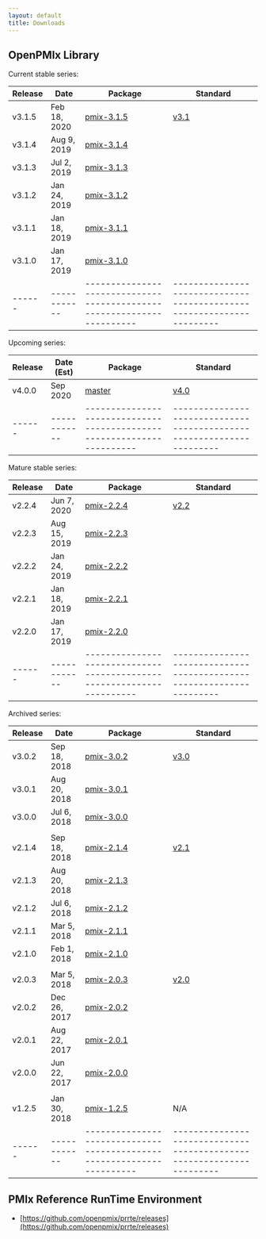 ```yaml
---
layout: default
title: Downloads
---
```


OpenPMIx Library
----------------
Current stable series:

| Release | Date | Package |  Standard  |
| ------- | ---- | ------- | ---------- |
| v3.1.5 | Feb 18, 2020 | [pmix-3.1.5](https://github.com/openpmix/openpmix/releases/tag/v3.1.5) | [v3.1](https://pmix.github.io/uploads/2019/02/pmix-standard-3.1.pdf) |
| v3.1.4 | Aug 9, 2019  | [pmix-3.1.4](https://github.com/openpmix/openpmix/releases/tag/v3.1.4) |                                                                      |
| v3.1.3 | Jul 2, 2019  | [pmix-3.1.3](https://github.com/openpmix/openpmix/releases/tag/v3.1.3) |                                                                      |
| v3.1.2 | Jan 24, 2019  | [pmix-3.1.2](https://github.com/openpmix/openpmix/releases/tag/v3.1.2) |                                                                      |
| v3.1.1 | Jan 18, 2019  | [pmix-3.1.1](https://github.com/openpmix/openpmix/releases/tag/v3.1.1) |                                                                      |
| v3.1.0 | Jan 17, 2019  | [pmix-3.1.0](https://github.com/openpmix/openpmix/releases/tag/v3.1.0) |                                                                      |
| ------ | ------------ | ---------------------------------------------------------------------- | --------------------------------------------------------------------- |


Upcoming series:

| Release | Date (Est) | Package |  Standard  |
| ------- | ---------- | ------- | ---------- |
| v4.0.0 | Sep 2020 | [master](https://github.com/openpmix/openpmix/) | [v4.0](https://pmix.github.io/uploads/2019/09/pmix-standard-4.0.pdf) |
| ------ | ------------ | ---------------------------------------------------------------------- | --------------------------------------------------------------------- |


Mature stable series:

| Release | Date | Package |  Standard  |
| ------- | ---- | ------- | ---------- |
| v2.2.4 | Jun 7, 2020 | [pmix-2.2.4](https://github.com/openpmix/openpmix/releases/tag/v2.2.4) | [v2.2](https://pmix.github.io/uploads/2019/02/pmix-standard-2.2.pdf)   |
| v2.2.3 | Aug 15, 2019 | [pmix-2.2.3](https://github.com/openpmix/openpmix/releases/tag/v2.2.3) |                                                                      |
| v2.2.2 | Jan 24, 2019 | [pmix-2.2.2](https://github.com/openpmix/openpmix/releases/tag/v2.2.2) |                                                                      |
| v2.2.1 | Jan 18, 2019 | [pmix-2.2.1](https://github.com/openpmix/openpmix/releases/tag/v2.2.1) |                                                                      |
| v2.2.0 | Jan 17, 2019 | [pmix-2.2.0](https://github.com/openpmix/openpmix/releases/tag/v2.2.0) |                                                                      |
| ------ | ------------ | ---------------------------------------------------------------------- | --------------------------------------------------------------------- |


Archived series:

| Release | Date | Package |  Standard  |
| ------- | ---- | ------- | ---------- |
| v3.0.2 | Sep 18, 2018 | [pmix-3.0.2](https://github.com/openpmix/openpmix/releases/tag/v3.0.2) | [v3.0](https://pmix.github.io/uploads/2018/12/pmix-standard-3.0.pdf) |
| v3.0.1 | Aug 20, 2018 | [pmix-3.0.1](https://github.com/openpmix/openpmix/releases/tag/v3.0.1) |                                                                      |
| v3.0.0 | Jul 6, 2018 | [pmix-3.0.0](https://github.com/openpmix/openpmix/releases/tag/v3.0.0) |                                                                      |
|        |             |                                                                        |                                                                      |
| v2.1.4 | Sep 18, 2018 | [pmix-2.1.4](https://github.com/openpmix/openpmix/releases/tag/v2.1.4) | [v2.1](https://pmix.github.io/uploads/2018/12/pmix-standard-2.1.pdf) |
| v2.1.3 | Aug 20, 2018 | [pmix-2.1.3](https://github.com/openpmix/openpmix/releases/tag/v2.1.3) |                                                                      |
| v2.1.2 | Jul 6, 2018  | [pmix-2.1.2](https://github.com/openpmix/openpmix/releases/tag/v2.1.2) |                                                                      |
| v2.1.1 | Mar 5, 2018 | [pmix-2.1.1](https://github.com/openpmix/openpmix/releases/tag/v2.1.1) |                                                                      |
| v2.1.0 | Feb 1, 2018 | [pmix-2.1.0](https://github.com/openpmix/openpmix/releases/tag/v2.1.0) |                                                                      |
|        |             |                                                                        |                                                                      |
| v2.0.3 | Mar 5, 2018 | [pmix-2.0.3](https://github.com/openpmix/openpmix/releases/tag/v2.0.3) | [v2.0](https://pmix.github.io/uploads/2018/09/pmix-standard.pdf) |
| v2.0.2 | Dec 26, 2017 | [pmix-2.0.2](https://github.com/openpmix/openpmix/releases/tag/v2.0.2) |                                                                      |
| v2.0.1 | Aug 22, 2017 | [pmix-2.0.1](https://github.com/openpmix/openpmix/releases/tag/v2.0.1) |                                                                      |
| v2.0.0 | Jun 22, 2017 | [pmix-2.0.0](https://github.com/openpmix/openpmix/releases/tag/v2.0.0) |                                                                      |
|        |             |                                                                        |                                                                      |
| v1.2.5 | Jan 30, 2018 | [pmix-1.2.5](https://github.com/openpmix/openpmix/releases/tag/v1.2.5) |       N/A                                                           |
| ------ | ------------ | ---------------------------------------------------------------------- | --------------------------------------------------------------------- |


PMIx Reference RunTime Environment
----------------------------------
 - [https://github.com/openpmix/prrte/releases](https://github.com/openpmix/prrte/releases)

